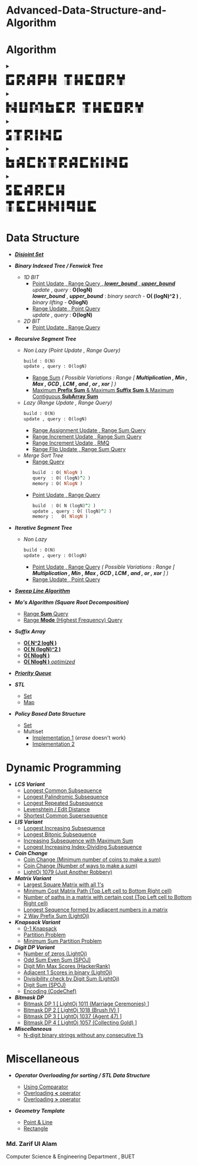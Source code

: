 # Advanced-Data-Structure-and-Algorithm

# Algorithm

<details>
<summary>  
    
```c++
█▀▀ █▀█ ▄▀█ █▀█ █░█   ▀█▀ █░█ █▀▀ █▀█ █▀█ █▄█
█▄█ █▀▄ █▀█ █▀▀ █▀█   ░█░ █▀█ ██▄ █▄█ █▀▄ ░█░
```
</summary>

* ***Graph Traversal***
  * BFS
    * [Single Source BFS](https://github.com/zarif98sjs/Advanced-Data-Structure-and-Algorithm/blob/master/Algorithm/01%20BFS.cpp) 
    * [Multi Source BFS](https://github.com/zarif98sjs/Advanced-Data-Structure-and-Algorithm/blob/master/Algorithm/37%20Multisource%20BFS.cpp)
  * [DFS](https://github.com/zarif98sjs/Advanced-Data-Structure-and-Algorithm/blob/master/Algorithm/02%20DFS.cpp)
* ***Single Source Shortest Path (SSSP)***
  * [Dijkstra](https://github.com/zarif98sjs/Advanced-Data-Structure-and-Algorithm/blob/master/Algorithm/03%20Dijkstra%20%5BSingle%20Source%20Shortest%20Path%5D.cpp)
  * [Bellman Ford](https://github.com/zarif98sjs/Advanced-Data-Structure-and-Algorithm/blob/master/Algorithm/04%20Bellman%20Ford%20%5BSingle%20Source%20Shortest%20Path%5D.cpp)
* ***All Pair Shortest Path (APSP)***
  * [Floyd Warshall](https://github.com/zarif98sjs/Advanced-Data-Structure-and-Algorithm/blob/master/Algorithm/05%20Floyd%20Warshall%20%5BAll%20Pair%20Shortest%20Path%5D.cpp)
  * [Johnson](https://github.com/zarif98sjs/Advanced-Data-Structure-and-Algorithm/blob/master/Algorithm/06%20Johnson%20%5BAll%20Pair%20Shortest%20Path%5D.cpp)
* ***Minimum Spanning Tree***
  * [Prim-Jarnik](https://github.com/zarif98sjs/Advanced-Data-Structure-and-Algorithm/blob/master/Algorithm/07%20Prim's%20MST.cpp)
  * [Kruskal](https://github.com/zarif98sjs/Advanced-Data-Structure-and-Algorithm/blob/master/Algorithm/08%20Kruskal's%20MST.cpp)
* ***Cycle***
  * Cycle Check
    * [**Unirected Graph**](https://github.com/zarif98sjs/Advanced-Data-Structure-and-Algorithm/blob/master/Algorithm/40%20Cycle%20Check.cpp)
    * **Directed graph**
      1. [Colouring](https://github.com/zarif98sjs/Advanced-Data-Structure-and-Algorithm/blob/master/Algorithm/41%20Cycle%20Check%20Directed.cpp)
      2. [Top Sort](https://github.com/zarif98sjs/Advanced-Data-Structure-and-Algorithm/blob/master/Algorithm/41.2%20Cycle%20Check%20Directed%202.cpp)
  * [Odd Cycle existence / Bipartite / Bicolorable check](https://github.com/zarif98sjs/Advanced-Data-Structure-and-Algorithm/blob/master/Algorithm/39%20Bipartite%20check.cpp)
* ***Articulation***
  * [Articulation Point](https://github.com/zarif98sjs/Advanced-Data-Structure-and-Algorithm/blob/master/Algorithm/10%20Articulation%20Point.cpp)
  * [Articulation Bridge](https://github.com/zarif98sjs/Advanced-Data-Structure-and-Algorithm/blob/master/Algorithm/11%20Articulation%20Bridge.cpp)
  * [Biconnected Components](https://github.com/zarif98sjs/Advanced-Data-Structure-and-Algorithm/blob/master/Algorithm/14%20Biconnected%20Components.cpp)
  * [Bridge Tree](https://github.com/zarif98sjs/Advanced-Data-Structure-and-Algorithm/blob/master/Algorithm/15%20Bridge%20Tree.cpp)
* ***DP***
  * [Subtree Size](https://github.com/zarif98sjs/Advanced-Data-Structure-and-Algorithm/blob/master/Algorithm/38%20Subtree%20Size.cpp)
* ***Miscellaneous***
  * [Topological Sort](https://github.com/zarif98sjs/Advanced-Data-Structure-and-Algorithm/blob/master/Algorithm/12%20Topological%20Sort.cpp)
  * [Strongly Connected Component (SCC)](https://github.com/zarif98sjs/Advanced-Data-Structure-and-Algorithm/blob/master/Algorithm/13%20Strongly%20Connected%20Component.cpp)
  * [Lowest Common Ancestor (LCA)](https://github.com/zarif98sjs/Advanced-Data-Structure-and-Algorithm/blob/master/Algorithm/09%20Lowest%20Common%20Ancestor.cpp)

</details>

<details>
<summary>  
    
```c++
█▄░█ █░█ █▀▄▀█ █▄▄ █▀▀ █▀█   ▀█▀ █░█ █▀▀ █▀█ █▀█ █▄█
█░▀█ █▄█ █░▀░█ █▄█ ██▄ █▀▄   ░█░ █▀█ ██▄ █▄█ █▀▄ ░█░
```
</summary>

* ***Power & Modulus***
  * [Power](https://github.com/zarif98sjs/Advanced-Data-Structure-and-Algorithm/blob/master/Algorithm/18%20Power.cpp)
  * [Big Mod](https://github.com/zarif98sjs/Advanced-Data-Structure-and-Algorithm/blob/master/Algorithm/19%20BigMod.cpp)
  * [Inverse Mod](https://github.com/zarif98sjs/Advanced-Data-Structure-and-Algorithm/blob/master/Algorithm/20%20InvMod.cpp)
* [***Extended Euclidean Algorithm***](https://github.com/zarif98sjs/Advanced-Data-Structure-and-Algorithm/blob/master/Algorithm/28%20Extended%20Euclid.cpp)
* [***nCr***](https://github.com/zarif98sjs/Advanced-Data-Structure-and-Algorithm/blob/master/Algorithm/21%20nCr.cpp)
* ***Sieve of Eratosthenes***
  * [General Sieve](https://github.com/zarif98sjs/Advanced-Data-Structure-and-Algorithm/blob/master/Algorithm/22%20Sieve%20of%20Eratosthenes.cpp) : **O( N log(logN) )** , *Memory* : **O(N)**
  * [Bit Sieve](https://github.com/zarif98sjs/Advanced-Data-Structure-and-Algorithm/blob/master/Algorithm/23%20Bit%20Sieve.cpp) : **O( N log(logN) )** , *Memory* : **N bit**
  * [Segmented Sieve](https://github.com/zarif98sjs/Advanced-Data-Structure-and-Algorithm/blob/master/Algorithm/24%20Segmented%20Sieve.cpp) : **O( (R-L+1) log(logR) + sqrt(R) log(log(sqrt(R))) )** , *Memory* : **O(R-L+1)**
* ***Prime Factorization***
  * [Using all primes](https://github.com/zarif98sjs/Advanced-Data-Structure-and-Algorithm/blob/master/Algorithm/25%20Prime%20Factorization.cpp) : **O( (sqrt(N)/log(sqrt(N)) * logN )**
  * [Using only smallest prime factor](https://github.com/zarif98sjs/Advanced-Data-Structure-and-Algorithm/blob/master/Algorithm/35%20Prime%20Factorization%20using%20SPF.cpp) : **O(logN)**
* ***Divisors***
  * [Number of Divisors](https://github.com/zarif98sjs/Advanced-Data-Structure-and-Algorithm/blob/master/Algorithm/26%20Divisors.cpp)
  * [Cumulative Sum of Number of Divisors](https://github.com/zarif98sjs/Advanced-Data-Structure-and-Algorithm/blob/master/Algorithm/26%20Divisors.cpp)
  * [Sum of Divisors](https://github.com/zarif98sjs/Advanced-Data-Structure-and-Algorithm/blob/master/Algorithm/26%20Divisors.cpp)
  * [Cumulative Sum of Sum of Divisors](https://github.com/zarif98sjs/Advanced-Data-Structure-and-Algorithm/blob/master/Algorithm/26%20Divisors.cpp)
  * [All Prime Divisors](https://github.com/zarif98sjs/Advanced-Data-Structure-and-Algorithm/blob/master/Algorithm/36%20Find%20All%20Prime%20Divisors%20of%20N.cpp) 
    : **O( sqrt (N) )**
* [***Euler Totient***](https://github.com/zarif98sjs/Advanced-Data-Structure-and-Algorithm/blob/master/Algorithm/27%20Euler%20Totient.cpp)
* ***Linear Diophantine***
  * [2 Variable](https://github.com/zarif98sjs/Advanced-Data-Structure-and-Algorithm/blob/master/Algorithm/29%20Linear_Diophantine.cpp)
  * [3 Variable](https://github.com/zarif98sjs/Advanced-Data-Structure-and-Algorithm/blob/master/Algorithm/31%20Linear%20Diophantine%20(3%20variable).cpp)
  * [Number of solutions in a range](https://github.com/zarif98sjs/Advanced-Data-Structure-and-Algorithm/blob/master/Algorithm/30%20Linear%20Diophantine%20(Number%20of%20solution%20in%20a%20range).cpp)
* [***Highest Composite Number***](https://github.com/zarif98sjs/Advanced-Data-Structure-and-Algorithm/blob/master/Algorithm/32%20Highest%20Composite%20Number.cpp)
* [***Factorials***](https://github.com/zarif98sjs/Advanced-Data-Structure-and-Algorithm/blob/master/Algorithm/33%20Factorials.cpp)
  * Number of digits in N factorial
  * Prime Factorization of N Factorial O(N*log(N))
  * Find the first K digits of N!
* [***Chinese Remainder Theorem***](https://github.com/zarif98sjs/Advanced-Data-Structure-and-Algorithm/blob/master/Algorithm/34%20Chinese%20Remainder%20Theorem.cpp)

</details>

 
<details>
<summary>  
    
```c++
█▀ ▀█▀ █▀█ █ █▄░█ █▀▀
▄█ ░█░ █▀▄ █ █░▀█ █▄█
```
</summary>
    
 * [***Suffix Array***](https://github.com/zarif98sjs/Advanced-Data-Structure-and-Algorithm/blob/master/Data%20Structure/23%20Suffix%20Array%204.cpp) : **O( NlogN )**
 * [***Longest Common Prefix (LCP) Array Construction***](https://github.com/zarif98sjs/Advanced-Data-Structure-and-Algorithm/blob/master/Algorithm/43%20Longest%20Common%20Prefix.cpp) : **O(N)**
 * [***Prefix Function (KMP ALgorithm)***](https://github.com/zarif98sjs/Advanced-Data-Structure-and-Algorithm/blob/master/Algorithm/44%20Prefix%20Function%20KMP.cpp) : **O(N)**
</details>

<details>
<summary>  
    
```c++
█▄▄ ▄▀█ █▀▀ █▄▀ ▀█▀ █▀█ ▄▀█ █▀▀ █▄▀ █ █▄░█ █▀▀
█▄█ █▀█ █▄▄ █░█ ░█░ █▀▄ █▀█ █▄▄ █░█ █ █░▀█ █▄█
```
</summary>
 
  * ***N Queen***
    * [Easy to Understand](https://github.com/zarif98sjs/Advanced-Data-Structure-and-Algorithm/blob/master/Algorithm/45%20Backtrack%20N%20Queen.cpp)
    * [Optimized](https://github.com/zarif98sjs/Advanced-Data-Structure-and-Algorithm/blob/master/Algorithm/46%20Backtrack%20N%20Queen%20Optimized.cpp)
  * [***Knight's Tour***](https://github.com/zarif98sjs/Advanced-Data-Structure-and-Algorithm/blob/master/Algorithm/47%20Backtrack%20Knight's%20Tour.cpp)
 
</details>

<details>
<summary>  
    
```c++
█▀ █▀▀ ▄▀█ █▀█ █▀▀ █░█  
▄█ ██▄ █▀█ █▀▄ █▄▄ █▀█  

▀█▀ █▀▀ █▀▀ █░█ █▄░█ █ █▀█ █░█ █▀▀
░█░ ██▄ █▄▄ █▀█ █░▀█ █ ▀▀█ █▄█ ██▄
```
</summary>
 
  * ***Binary Search*** 
   * [*lower_bound* , *upper_bound* implementation](https://github.com/zarif98sjs/Advanced-Data-Structure-and-Algorithm/blob/master/Algorithm/42%20Binary%20Search.cpp)
   * [Solve Equation](https://github.com/zarif98sjs/Advanced-Data-Structure-and-Algorithm/blob/master/Algorithm/16%20Binary%20Search%20(Eqn%20Solve).cpp)
   * [Meet In The Middle](https://github.com/zarif98sjs/Advanced-Data-Structure-and-Algorithm/blob/master/Algorithm/17%20Binary%20Search%20(Meet%20In%20The%20Middle).cpp)
   
</details>
  

# Data Structure

* [***Disjoint Set***](https://github.com/zarif98sjs/Advanced-Data-Structure-and-Algorithm/blob/master/Data%20Structure/12%20Disjoint%20Set.cpp)

* ***Binary Indexed Tree / Fenwick Tree***
  * *1D BIT*
    * [Point Update , Range Query , ***lower_bound*** , ***upper_bound*** ](https://github.com/zarif98sjs/Advanced-Data-Structure-and-Algorithm/blob/master/Data%20Structure/01%20BIT%20(POINT%20update%20%2C%20RANGE%20query).cpp)  
    *update* , *query* : **O(logN)**   
    ***lower_bound*** , ***upper_bound*** : *binary search* - **O( (logN)^2 )**  , *binary lifting* - **O(logN)**
    * [Range Update , Point Query](https://github.com/zarif98sjs/Advanced-Data-Structure-and-Algorithm/blob/master/Data%20Structure/02%20BIT%20(RANGE%20update%20%2C%20POINT%20query).cpp)  
    *update* , *query* : **O(logN)**   
  * *2D BIT*
    * [Point Update , Range Query](https://github.com/zarif98sjs/Advanced-Data-Structure-and-Algorithm/blob/master/Data%20Structure/10%202D%20BIT%20(POINT%20update%2C%20RANGE%20query).cpp)
    
* ***Recursive Segment Tree***
  * *Non Lazy (Point Update , Range Query)*
     ```ruby
     build : O(N) 
     update , query : O(logN)
     ```
    * [Range Sum](https://github.com/zarif98sjs/Advanced-Data-Structure-and-Algorithm/blob/master/Data%20Structure/03%20Segment%20Tree%20(POINT%20update%20%2C%20RANGE%20query).cpp) *( Possible Variations : Range [ **Multiplication , Min , Max , GCD , LCM , and , or , xor** ] )*
    * [Maximum **Prefix Sum** & Maximum **Suffix Sum** & Maximum Contiguous **SubArray Sum**](https://github.com/zarif98sjs/Advanced-Data-Structure-and-Algorithm/blob/master/Data%20Structure/13%20Segment%20Tree%20Max%20Prefix_Suffix_SubArray%20Sum.cpp)
  * *Lazy (Range Update , Range Query)* 
     ```ruby
     build : O(N) 
     update , query : O(logN)
     ```
    * [Range Assignment Update , Range Sum Query](https://github.com/zarif98sjs/Advanced-Data-Structure-and-Algorithm/blob/master/Data%20Structure/24%20SegmentTreeLazy%20(Range%20Assignment%20Update%20%2C%20Range%20Sum%20Query).cpp)
    * [Range Increment Update , Range Sum Query](https://github.com/zarif98sjs/Advanced-Data-Structure-and-Algorithm/blob/master/Data%20Structure/25%20SegmentTreeLazy%20(Range%20Increment%20Update%20%2C%20Range%20Sum%20Query).cpp)
    * [Range Increment Update , RMQ](https://github.com/zarif98sjs/Advanced-Data-Structure-and-Algorithm/blob/master/Data%20Structure/26%20SegmentTreeLazy%20(Range%20Increment%20Update%20%2C%20RMQ).cpp)
    * [Range Flip Update , Range Sum Query](https://github.com/zarif98sjs/Advanced-Data-Structure-and-Algorithm/blob/master/Data%20Structure/27%20SegmentTreeLazy%20(Range%20Flip%20Update%20%2C%20Range%20Sum%20Query).cpp)
  * *Merge Sort Tree*
    * [Range Query](https://github.com/zarif98sjs/Advanced-Data-Structure-and-Algorithm/blob/master/Data%20Structure/05%20Merge%20Sort%20Tree.cpp)  
      ```ruby
      build  : O( NlogN )
      query  : O( (logN)^2 )
      memory : O( NlogN )
      ```
    * [Point Update , Range Query](https://github.com/zarif98sjs/Advanced-Data-Structure-and-Algorithm/blob/master/Data%20Structure/19%20Merge%20Sort%20Tree%202.cpp)  
      ```ruby
      build  : O( N (logN)^2 )
      update , query : O( (logN)^2 )
      memory :   O( NlogN )
      ```
      
* ***Iterative Segment Tree***
  * *Non Lazy*
     ```ruby
     build : O(N) 
     update , query : O(logN)
     ```
    * [Point Update , Range Query](https://github.com/zarif98sjs/Advanced-Data-Structure-and-Algorithm/blob/master/Data%20Structure/28%20Iterative%20Segment%20Tree%20(Point%20Update%2CRange%20Query).cpp) *( Possible Variations : Range [ **Multiplication , Min , Max , GCD , LCM , and , or , xor** ] )*
    * [Range Update , Point Query](https://github.com/zarif98sjs/Advanced-Data-Structure-and-Algorithm/blob/master/Data%20Structure/29%20Iterative%20Segment%20Tree%20(Range%20Update%2CPoint%20Query).cpp)

* [***Sweep Line Algorithm***](https://github.com/zarif98sjs/Advanced-Data-Structure-and-Algorithm/blob/master/Data%20Structure/06%20Sweep%20Line%20Algorithm.cpp)
* ***Mo's Algorithm (Square Root Decomposition)***
  * [Range **Sum** Query](https://github.com/zarif98sjs/Advanced-Data-Structure-and-Algorithm/blob/master/Data%20Structure/07%20Mo's%20Algo%20(RANGE%20sum%20query).cpp)
  * [Range **Mode** (Highest Frequency) Query](https://github.com/zarif98sjs/Advanced-Data-Structure-and-Algorithm/blob/master/Data%20Structure/09%20Mo's%20Algo%20(RANGE%20mode%20query%20Optimized).cpp)
* ***Suffix Array***
  * [**O( N^2 logN )**](https://github.com/zarif98sjs/Advanced-Data-Structure-and-Algorithm/blob/master/Data%20Structure/20%20Suffix%20Array%201.cpp)
  * [**O( N (logN)^2 )**](https://github.com/zarif98sjs/Advanced-Data-Structure-and-Algorithm/blob/master/Data%20Structure/21%20Suffix%20Array%202.cpp)
  * [**O( NlogN )**](https://github.com/zarif98sjs/Advanced-Data-Structure-and-Algorithm/blob/master/Data%20Structure/22%20Suffix%20Array%203.cpp)
  * [**O( NlogN )** *optimized*](https://github.com/zarif98sjs/Advanced-Data-Structure-and-Algorithm/blob/master/Data%20Structure/23%20Suffix%20Array%204.cpp)
* [***Priority Queue***](https://github.com/zarif98sjs/Advanced-Data-Structure-and-Algorithm/blob/master/Data%20Structure/11%20Priority%20Queue%20Implementation.cpp)
* ***STL***
  * [Set](https://github.com/zarif98sjs/Advanced-Data-Structure-and-Algorithm/blob/master/Data%20Structure/14%20STL%20Set.cpp)
  * [Map](https://github.com/zarif98sjs/Advanced-Data-Structure-and-Algorithm/blob/master/Data%20Structure/15%20STL%20Map.cpp)
* ***Policy Based Data Structure***
  * [Set](https://github.com/zarif98sjs/Advanced-Data-Structure-and-Algorithm/blob/master/Data%20Structure/16%20PBDS%20Set.cpp)
  * Multiset
    * [Implementation 1](https://github.com/zarif98sjs/Advanced-Data-Structure-and-Algorithm/blob/master/Data%20Structure/17%20PBDS%20Multiset.cpp) (*erase* doesn't work)
    * [Implementation 2](https://github.com/zarif98sjs/Advanced-Data-Structure-and-Algorithm/blob/master/Data%20Structure/18%20PBDS%20Multiset%202.cpp)

  
# Dynamic Programming

* ***LCS Variant***
  * [Longest Common Subsequence](https://github.com/zarif98sjs/Advanced-Data-Structure-and-Algorithm/blob/master/Dynamic%20Programming/01%20LCS.cpp)
  * [Longest Palindromic Subsequence](https://github.com/zarif98sjs/Advanced-Data-Structure-and-Algorithm/blob/master/Dynamic%20Programming/02%20LPS.cpp)
  * [Longest Repeated Subsequence](https://github.com/zarif98sjs/Advanced-Data-Structure-and-Algorithm/blob/master/Dynamic%20Programming/03%20LRS.cpp)
  * [Levenshtein / Edit Distance](https://github.com/zarif98sjs/Advanced-Data-Structure-and-Algorithm/blob/master/Dynamic%20Programming/04%20Levenshtein%20or%20Edit%20Distance.cpp)
  * [Shortest Common Supersequence](https://github.com/zarif98sjs/Advanced-Data-Structure-and-Algorithm/blob/master/Dynamic%20Programming/08%20Shortest%20Common%20Supersequence.cpp)
* ***LIS Variant***
  * [Longest Increasing Subsequence](https://github.com/zarif98sjs/Advanced-Data-Structure-and-Algorithm/blob/master/Dynamic%20Programming/05%20LIS.cpp)
  * [Longest Bitonic Subsequence](https://github.com/zarif98sjs/Advanced-Data-Structure-and-Algorithm/blob/master/Dynamic%20Programming/09%20Longest%20Bitonic%20Subsequence.cpp)
  * [Increasing Subsequence with Maximum Sum](https://github.com/zarif98sjs/Advanced-Data-Structure-and-Algorithm/blob/master/Dynamic%20Programming/10%20Increasing%20Subsequence%20with%20Maximum%20Sum.cpp)
  * [Longest Increasing Index-Dividing Subsequence](https://github.com/zarif98sjs/Advanced-Data-Structure-and-Algorithm/blob/master/Dynamic%20Programming/32%20Longest%20increasing%20index%20dividing%20subsequence.cpp)
* ***Coin Change*** 
  * [Coin Change (Minimum number of coins to make a sum)](https://github.com/zarif98sjs/Advanced-Data-Structure-and-Algorithm/blob/master/Dynamic%20Programming/06%20Coin%20Change(Min%20Coin).cpp)
  * [Coin Change (Number of ways to make a sum)](https://github.com/zarif98sjs/Advanced-Data-Structure-and-Algorithm/blob/master/Dynamic%20Programming/07%20Coin%20Change(Num.%20of%20Ways).cpp)
  * [LightOj 1079 (Just Another Robbery)](https://github.com/zarif98sjs/Advanced-Data-Structure-and-Algorithm/blob/master/Dynamic%20Programming/31%20Coin%20Change%20Varient%20%5BLightOj%201079%20Just%20Another%20Robbery%5D.cpp)
* ***Matrix Variant***
  * [Largest Square Matrix with all 1's](https://github.com/zarif98sjs/Advanced-Data-Structure-and-Algorithm/blob/master/Dynamic%20Programming/11%20Largest%20Square%20Matrix%20with%20all%201.cpp)
  * [Minimum Cost Matrix Path (Top Left cell to Bottom Right cell)](https://github.com/zarif98sjs/Advanced-Data-Structure-and-Algorithm/blob/master/Dynamic%20Programming/12%20Minimum%20Cost%20Matrix%20Path.cpp)
  * [Number of paths in a matrix with certain cost (Top Left cell to Bottom Right cell)](https://github.com/zarif98sjs/Advanced-Data-Structure-and-Algorithm/blob/master/Dynamic%20Programming/14%20Number%20of%20Paths%20with%20certain%20cost.cpp)
  * [Longest Sequence formed by adjacent numbers in a matrix](https://github.com/zarif98sjs/Advanced-Data-Structure-and-Algorithm/blob/master/Dynamic%20Programming/13%20Longest%20Sequence%20by%20Adjacent%20Numbers.cpp)
  * [2 Way Prefix Sum (LightOj)](https://github.com/zarif98sjs/Advanced-Data-Structure-and-Algorithm/blob/master/Dynamic%20Programming/26%202%20Way%20Prefix%20Sum.cpp)
* ***Knapsack Variant***
  * [0-1 Knapsack](https://github.com/zarif98sjs/Advanced-Data-Structure-and-Algorithm/blob/master/Dynamic%20Programming/15%200-1%20Knapsack.cpp)
  * [Partition Problem](https://github.com/zarif98sjs/Advanced-Data-Structure-and-Algorithm/blob/master/Dynamic%20Programming/16%20Partition%20Problem.cpp)
  * [Minimum Sum Partition Problem](https://github.com/zarif98sjs/Advanced-Data-Structure-and-Algorithm/blob/master/Dynamic%20Programming/17%20Minimum%20Sum%20Partition%20Problem.cpp)
* ***Digit DP Variant***
  * [Number of zeros (LightOj)](https://github.com/zarif98sjs/Advanced-Data-Structure-and-Algorithm/blob/master/Dynamic%20Programming/19%20Number%20of%20zeros.cpp)
  * [Odd Sum Even Sum (SPOJ)](https://github.com/zarif98sjs/Advanced-Data-Structure-and-Algorithm/blob/master/Dynamic%20Programming/20%20Odd%20Sum%20Even%20Sum.cpp)
  * [Digit Min Max Scores (HackerRank)](https://github.com/zarif98sjs/Advanced-Data-Structure-and-Algorithm/blob/master/Dynamic%20Programming/21%20Digit%20Min%20Max%20Scores.cpp)
  * [Adjacent 1 Scores in binary (LightOj)](https://github.com/zarif98sjs/Advanced-Data-Structure-and-Algorithm/blob/master/Dynamic%20Programming/22%20Adjacent%201%20Scores%20in%20binary.cpp)
  * [Divisibility check by Digit Sum (LightOj)](https://github.com/zarif98sjs/Advanced-Data-Structure-and-Algorithm/blob/master/Dynamic%20Programming/23%20Divisibility%20check%20by%20Digit%20Sum.cpp)
  * [Digit Sum (SPOJ)](https://github.com/zarif98sjs/Advanced-Data-Structure-and-Algorithm/blob/master/Dynamic%20Programming/24%20Digit%20Sum.cpp)
  * [Encoding (CodeChef)](https://github.com/zarif98sjs/Advanced-Data-Structure-and-Algorithm/blob/master/Dynamic%20Programming/25%20CHEF_LONG%20ENCODING.cpp)
* ***Bitmask DP***
  * [Bitmask DP 1 [ LightOj 1011 (Marriage Ceremonies) ]](https://github.com/zarif98sjs/Advanced-Data-Structure-and-Algorithm/blob/master/Dynamic%20Programming/27%20Bitmask%20DP%201%20%5BLightOj%201011%20Marriage%20Ceremonies%5D.cpp)
  * [Bitmask DP 2 [ LightOj 1018 (Brush IV) ]](https://github.com/zarif98sjs/Advanced-Data-Structure-and-Algorithm/blob/master/Dynamic%20Programming/28%20Bitmask%20DP%202%20%5BLightOj%201018%20Brush%20IV%5D.cpp)
  * [Bitmask DP 3 [ LightOj 1037 (Agent 47) ]](https://github.com/zarif98sjs/Advanced-Data-Structure-and-Algorithm/blob/master/Dynamic%20Programming/29%20Bitmask%20DP%203%20%5BLightOj%201037%20Agent%2047%5D.cpp)
  * [Bitmask DP 4 [ LightOj 1057 (Collecting Gold) ]](https://github.com/zarif98sjs/Advanced-Data-Structure-and-Algorithm/blob/master/Dynamic%20Programming/30%20Bitmask%20DP%204%20%5BLightOj%201057%20Collecting%20Gold%5D.cpp)
* ***Miscellaneous***
  * [N-digit binary strings without any consecutive 1’s](https://github.com/zarif98sjs/Advanced-Data-Structure-and-Algorithm/blob/master/Dynamic%20Programming/18%20Count%20N%20digit%20binary%20string%20without%20consecutive%201's.cpp)
  
# Miscellaneous
 * ***Operator Overloading for sorting / STL Data Structure***
   * [Using Comparator](https://github.com/zarif98sjs/Advanced-Data-Structure-and-Algorithm/blob/master/Miscellaneous/01%20Operator%20Overloading%20for%20Sorting%20(Part%201).cpp)
   * [Overloading **<** operator](https://github.com/zarif98sjs/Advanced-Data-Structure-and-Algorithm/blob/master/Miscellaneous/01%20Operator%20Overloading%20for%20Sorting%20(Part%202).cpp)
   * [Overloading **>** operator](https://github.com/zarif98sjs/Advanced-Data-Structure-and-Algorithm/blob/master/Miscellaneous/01%20Operator%20Overloading%20for%20Sorting%20(Part%203).cpp)
 
 * ***Geometry Template***
   * [Point & Line](https://github.com/zarif98sjs/Advanced-Data-Structure-and-Algorithm/blob/master/Miscellaneous/02%20Geometry%20Template%20(Point%20%26%20Line).cpp)
   * [Rectangle](https://github.com/zarif98sjs/Advanced-Data-Structure-and-Algorithm/blob/master/Miscellaneous/03%20Geometry%20Template%20(Rectangle).cpp)


### Md. Zarif Ul Alam
Computer Science & Engineering Department , BUET
